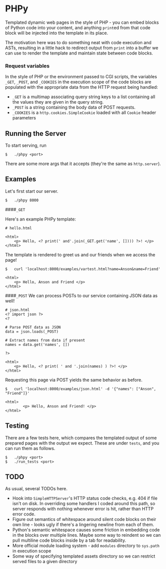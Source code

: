 PHPy
====

Templated dynamic web pages in the style of PHP - you can embed blocks of Python code into your content, and anything ```print```ed from that code block will be injected into the template in its place. 

The motivation here was to do something neat with code execution and ASTs, resulting in a little hack to redirect output from ```print``` into a buffer we can use to render the template and maintain state between code blocks.

### Request variables
In the style of PHP or the environment passed to CGI scripts, the variables ```_GET```, ```_POST```, and ```_COOKIES``` in the execution scope of the code blocks are populated with the appropriate data from the HTTP request being handled:

 - ```_GET``` is a multimap associating query string keys to a list containing all the values they are given in the query string.
 - ```_POST``` is a string containing the body data of POST requests.
 - ```_COOKIES``` is a ```http.cookies.SimpleCookie``` loaded with all ```Cookie``` header parameters



## Running the Server
To start serving, run
```
$   ./phpy <port>
```
There are some more args that it accepts (they're the same as ```http.server```).


## Examples

Let's first start our server.
```
$	./phpy 8000
```
####```_GET```

Here's an example PHPy template:
```
# hello.html

<html>
	<p> Hello, <? print(' and'.join(_GET.get('name', []))) ?>! </p>
</html>
```
The template is rendered to greet us and our friends when we access the page!
```
$	curl 'localhost:8000/examples/vartest.html?name=Anson&name=Friend'

<html>
    <p> Hello, Anson and Friend </p>
</html>
```

####```_POST```
We can process POSTs to our service containing JSON data as well!
```
# json.html
<? import json ?>
<? 

# Parse POST data as JSON
data = json.loads(_POST)

# Extract names from data if present
names = data.get('names', [])

?>

<html>
	<p> Hello, <? print( ' and '.join(names) ) ?>! </p>
</html>
```
Requesting this page via POST yields the same behavior as before.

```
$	curl 'localhost:8000/examples/json.html' -d '{"names": ["Anson", "Friend"]}'

<html>
        <p> Hello, Anson and Friend! </p>
</html>
```


## Testing
There are a few tests here, which compares the templated output of some prepared pages with the output we expect.
These are under ```tests```, and you can run them as follows.
```
$   ./phpy <port>
$   ./run_tests <port>
```

## TODO
As usual, several TODOs here.
 - Hook into ```SimpleHTTPServer```'s HTTP status code checks, e.g. 404 if file isn't on disk. In overriding some handlers I coded around this path, so server responds with nothing whenever error is hit, rather than HTTP error code. 
 - Figure out semantics of whitespace around silent code blocks on their own line - looks ugly if there's a lingering newline from each of them.
 - Python's semantic whitespace causes some friction in embedding code in the blocks over multiple lines. Maybe some way to reindent so we can pull multiline code blocks inside by a tab for readability. 
 - More official module loading system - add ```modules``` directory to ```sys.path``` in execution scope
 - Some way of specifying templated assets directory so we can restrict served files to a given directory
